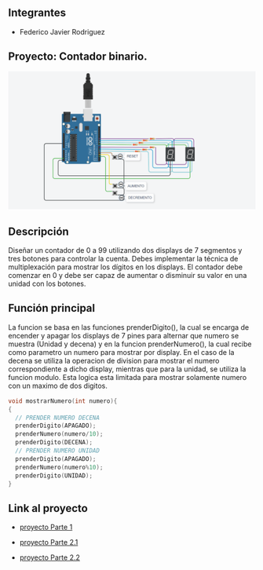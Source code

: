 ## Integrantes 
- Federico Javier Rodriguez


## Proyecto: Contador binario.
![Tinkercad](./img/Parte1.png)


## Descripción
Diseñar un contador de 0 a 99 utilizando dos displays de 7 segmentos y tres botones para
controlar la cuenta. Debes implementar la técnica de multiplexación para mostrar los dígitos
en los displays. El contador debe comenzar en 0 y debe ser capaz de aumentar o disminuir
su valor en una unidad con los botones.

## Función principal
La funcion se basa en las funciones prenderDigito(), la cual se encarga de encender y apagar los displays de 7 pines para alternar
que numero se muestra (Unidad y decena) y en la funcion prenderNumero(), la cual recibe como parametro un numero para mostrar por display.
En el caso de la decena se utiliza la operacion de division para mostrar el numero correspondiente a dicho display, mientras que para la unidad, se utiliza
la funcion modulo. Esta logica esta limitada para mostrar solamente numero con un maximo de dos digitos.

~~~ C (lenguaje en el que esta escrito)
void mostrarNumero(int numero){
{
  // PRENDER NUMERO DECENA
  prenderDigito(APAGADO);
  prenderNumero(numero/10);
  prenderDigito(DECENA);
  // PRENDER NUMERO UNIDAD
  prenderDigito(APAGADO);
  prenderNumero(numero%10);
  prenderDigito(UNIDAD);
}
~~~

## Link al proyecto
- [proyecto Parte 1](https://www.tinkercad.com/things/cPZRakO8v8l?sharecode=4zw4omYo43QWZ-cez5j4xP895Vi6cKD3WPHlrawGe_s)

- [proyecto Parte 2.1](https://www.tinkercad.com/things/8SHYNW3vZca?sharecode=UxRMu7hsoRyqP1zi-bpJfc38KqyYmoQy4ftVkYA3EmE)

- [proyecto Parte 2.2](https://www.tinkercad.com/things/dAmwa2TJFZ8?sharecode=Z9OxSiw9o3XoiCG8D6WIGtDXGqcfqlGiPRuVMMkt_aU)

